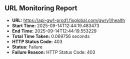 ## URL Monitoring Report

- **URL:** https://api-gw1-prod1.fisglobal.com/gw/v1/health
- **Start Time:** 2025-09-14T12:44:19.483473
- **End Time:** 2025-09-14T12:44:19.553229
- **Total Time Taken:** 0.069756 seconds
- **HTTP Status Code:** 403
- **Status:** Failure
- **Failure Reason:** HTTP Status Code: 403
